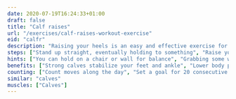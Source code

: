 ```yaml
---
date: 2020-07-19T16:24:33+01:00
draft: false
title: "Calf raises"
url: "/exercises/calf-raises-workout-exercise"
eid: "calfr"
description: "Raising your heels is an easy and effective exercise for the calves"
steps: ["Stand up straight, eventually holding to something", "Raise your heels until you are standing on your toes", "Bring down the heels back to the floor", "This is one repetition"]
hints: ["You can hold on a chair or wall for balance", "Grabbing some weight or dumbbells will make the exercise more effective", "Calf raises can easily be done while in the morning mirror or in front of a TV"]
benefits: ["Strong calves stabilize your feet and ankle", "Lower body performance frequently depends on these muscles, the week link", "Advantage or explosiveness in sprinting", "Protect knees on jumps, burpees and any impact actions"]
counting: ["Count moves along the day", "Set a goal for 20 consecutive days, restart counting the days if the daily goal is missed"]
similar: "calves"
muscles: ["Calves"]
---
```

